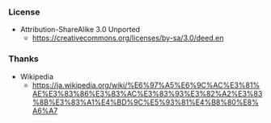 ### License
- Attribution-ShareAlike 3.0 Unported
  - https://creativecommons.org/licenses/by-sa/3.0/deed.en

### Thanks
- Wikipedia
  - https://ja.wikipedia.org/wiki/%E6%97%A5%E6%9C%AC%E3%81%AE%E3%83%86%E3%83%AC%E3%83%93%E3%82%A2%E3%83%8B%E3%83%A1%E4%BD%9C%E5%93%81%E4%B8%80%E8%A6%A7
